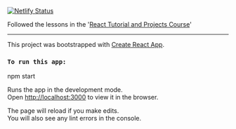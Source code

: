 [![Netlify Status](https://api.netlify.com/api/v1/badges/3ef44d65-f4e7-4701-b600-0c6ffceef59e/deploy-status)](https://react-city-tours-lucas.netlify.com)

Followed the lessons in the '[React Tutorial and Projects Course](https://www.udemy.com/react-tutorial-and-projects-course/)'

---

This project was bootstrapped with [Create React App](https://github.com/facebook/create-react-app).

### `To run this app:`

npm start

Runs the app in the development mode.<br>
Open [http://localhost:3000](http://localhost:3000) to view it in the browser.

The page will reload if you make edits.<br>
You will also see any lint errors in the console.
